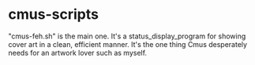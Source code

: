 # cmus-scripts
"cmus-feh.sh" is the main one. It's a status_display_program for showing cover art in a clean, efficient manner. It's the one thing Cmus desperately needs for an artwork lover such as myself.
